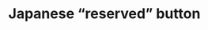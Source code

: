 ---
layout: symbols
title: Japanese “reserved” button
emoji: japanese_reserved_button
permalink: 🈯.html
image: assets/img/3moji/japanese_reserved_button.png
---
